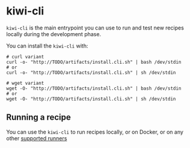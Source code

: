 # kiwi-cli

`kiwi-cli` is the main entrypoint you can use to run and test new recipes locally during the development phase.

You can install the `kiwi-cli` with:

```
# curl variant
curl -o- "http://TODO/artifacts/install.cli.sh" | bash /dev/stdin
# or
curl -o- "http://TODO/artifacts/install.cli.sh" | sh /dev/stdin

# wget variant
wget -O- "http://TODO/artifacts/install.cli.sh" | bash /dev/stdin 
# or
wget -O- "http://TODO/artifacts/install.cli.sh" | sh /dev/stdin 
```

## Running a recipe

You can use the `kiwi-cli` to run recipes locally, or on Docker, or on any other [supported runners](../runners)
